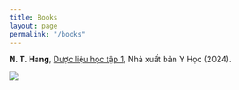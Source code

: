 ```yaml
---
title: Books
layout: page
permalink: "/books"
---
```


<div class="row justify-content-between">
<div class="col-md-8 pr-5">

<p><b>N. T. Hang</b>,  <a href="https://doi.org/10.1201/9781003290964">Dược liệu học tập 1</a>, Nhà xuất bản Y Học (2024).</p>

<p class="mb-5"><img class="shadow-lg" src="{{site.baseurl}}/assets/images/"></p>

</div>

<div class="col-md-4">

<div class="sticky-top sticky-top-80">

	

</div>
</div>
</div>
